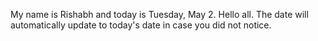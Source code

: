 My name is Rishabh and today is Tuesday, May 2. Hello all. The date will automatically update to today's date in case you did not notice.
